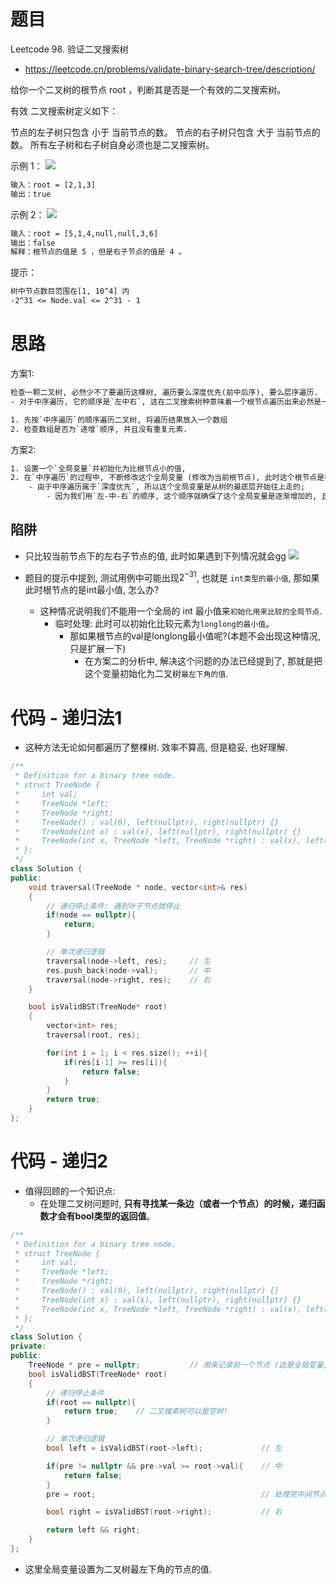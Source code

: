 # 题目
Leetcode 98. 验证二叉搜索树
- https://leetcode.cn/problems/validate-binary-search-tree/description/


给你一个二叉树的根节点 root ，判断其是否是一个有效的二叉搜索树。

有效 二叉搜索树定义如下：

节点的左子树只包含 小于 当前节点的数。
节点的右子树只包含 大于 当前节点的数。
所有左子树和右子树自身必须也是二叉搜索树。


示例 1：
![](https://assets.leetcode.com/uploads/2020/12/01/tree1.jpg)
```txt
输入：root = [2,1,3]
输出：true
```

示例 2：
![](https://assets.leetcode.com/uploads/2020/12/01/tree2.jpg)
```txt
输入：root = [5,1,4,null,null,3,6]
输出：false
解释：根节点的值是 5 ，但是右子节点的值是 4 。
```

提示：
```txt
树中节点数目范围在[1, 10^4] 内
-2^31 <= Node.val <= 2^31 - 1
```

# 思路
方案1:
```txt
检查一颗二叉树, 必然少不了要遍历这棵树, 遍历要么深度优先(前中后序), 要么层序遍历.
- 对于中序遍历, 它的顺序是`左中右`, 这在二叉搜索树种意味着一个根节点遍历出来必然是一个`递增的序列`, 利用这个特性, 这道题就很简单了.

1. 先按`中序遍历`的顺序遍历二叉树, 将遍历结果放入一个数组
2. 检查数组是否为`递增`顺序, 并且没有重复元素.
```

方案2:
```txt
1. 设置一个`全局变量`并初始化为比根节点小的值, 
2. 在`中序遍历`的过程中, 不断修改这个全局变量 (修改为当前根节点), 此时这个根节点是在递增的
    - 由于中序遍历属于`深度优先`, 所以这个全局变量是从树的最底层开始往上走的; 
        - 因为我们用`左-中-右`的顺序, 这个顺序就确保了这个全局变量是逐渐增加的, 且全局变量第一次被修改的值一定是树的最左下角的值.
```

## 陷阱
- 只比较当前节点下的左右子节点的值, 此时如果遇到下列情况就会gg
![](https://code-thinking-1253855093.file.myqcloud.com/pics/20230310000824.png)

- 题目的提示中提到, 测试用例中可能出现$2^{-31}$, 也就是 `int类型的最小值`, 那如果此时根节点的是int最小值, 怎么办?
  - 这种情况说明我们不能用一个全局的 int 最小值来`初始化用来比较的全局节点`.
    - 临时处理: 此时可以初始化比较元素为`longlong的最小值`。 
      - 那如果根节点的val是longlong最小值呢?(本题不会出现这种情况, 只是扩展一下)
        - 在方案二的分析中, 解决这个问题的办法已经提到了, 那就是把这个变量初始化为二叉树`最左下角的值`.


# 代码 - 递归法1
- 这种方法无论如何都遍历了整棵树. 效率不算高, 但是稳妥, 也好理解.
```cpp
/**
 * Definition for a binary tree node.
 * struct TreeNode {
 *     int val;
 *     TreeNode *left;
 *     TreeNode *right;
 *     TreeNode() : val(0), left(nullptr), right(nullptr) {}
 *     TreeNode(int x) : val(x), left(nullptr), right(nullptr) {}
 *     TreeNode(int x, TreeNode *left, TreeNode *right) : val(x), left(left), right(right) {}
 * };
 */
class Solution {
public:
    void traversal(TreeNode * node, vector<int>& res)
    {
        // 递归停止条件: 遇到叶子节点就停止
        if(node == nullptr){
            return;
        }

        // 单次递归逻辑
        traversal(node->left, res);     // 左
        res.push_back(node->val);       // 中
        traversal(node->right, res);    // 右
    }

    bool isValidBST(TreeNode* root) 
    {
        vector<int> res;
        traversal(root, res);

        for(int i = 1; i < res.size(); ++i){
            if(res[i-1] >= res[i]){
                return false;
            }
        }
        return true;
    }
};
```

# 代码 - 递归2
- 值得回顾的一个知识点:
  - 在处理二叉树问题时, **只有寻找某一条边（或者一个节点）的时候，递归函数才会有bool类型的返回值**。
```cpp
/**
 * Definition for a binary tree node.
 * struct TreeNode {
 *     int val;
 *     TreeNode *left;
 *     TreeNode *right;
 *     TreeNode() : val(0), left(nullptr), right(nullptr) {}
 *     TreeNode(int x) : val(x), left(nullptr), right(nullptr) {}
 *     TreeNode(int x, TreeNode *left, TreeNode *right) : val(x), left(left), right(right) {}
 * };
 */
class Solution {
private:
public:
    TreeNode * pre = nullptr;           // 用来记录前一个节点 (这是全局变量, 深度优先遍历时它会记录到最左侧节点)
    bool isValidBST(TreeNode* root) 
    {
        // 递归停止条件
        if(root == nullptr){
            return true;    // 二叉搜索树可以是空树!
        }

        // 单次递归逻辑
        bool left = isValidBST(root->left);             // 左

        if(pre != nullptr && pre->val >= root->val){    // 中
            return false;
        }
        pre = root;                                     // 处理完中间节点之后更新节点

        bool right = isValidBST(root->right);           // 右

        return left && right;
    }
};
```
- 这里全局变量设置为二叉树最左下角的节点的值.
